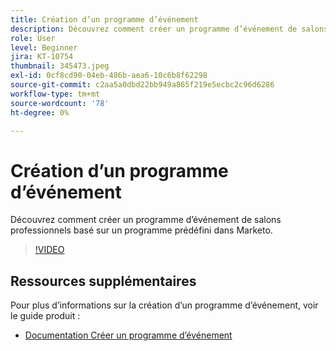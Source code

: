 ```yaml
---
title: Création d’un programme d’événement
description: Découvrez comment créer un programme d’événement de salons professionnels basé sur un programme prédéfini dans Marketo.
role: User
level: Beginner
jira: KT-10754
thumbnail: 345473.jpeg
exl-id: 0cf8cd90-04eb-486b-aea6-10c6b8f62298
source-git-commit: c2aa5a0dbd22bb949a865f219e5ecbc2c96d6286
workflow-type: tm+mt
source-wordcount: '78'
ht-degree: 0%

---
```


# Création d’un programme d’événement

Découvrez comment créer un programme d’événement de salons professionnels basé sur un programme prédéfini dans Marketo.

>[!VIDEO](https://video.tv.adobe.com/v/345473/?quality=12&learn=on)

## Ressources supplémentaires

Pour plus d’informations sur la création d’un programme d’événement, voir le guide produit :

* [Documentation Créer un programme d’événement](https://experienceleague.adobe.com/docs/marketo/using/product-docs/demand-generation/events/understanding-events/create-a-new-event-program.html?lang=en)
